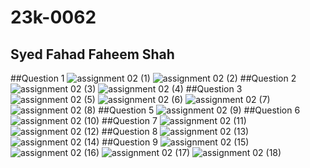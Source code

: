 # 23k-0062
## Syed Fahad Faheem Shah

##Question 1
![assignment 02 (1)](https://github.com/syedfahadshah-f7/Assignments/assets/142867460/fd149435-3bae-4202-a0c0-12136c0a0f53)
![assignment 02 (2)](https://github.com/syedfahadshah-f7/Assignments/assets/142867460/f37a0fd3-ba97-487f-a2a7-e650fc652b3c)
##Question 2
![assignment 02 (3)](https://github.com/syedfahadshah-f7/Assignments/assets/142867460/6d890ba3-a752-4571-b570-d86a45c1a262)
![assignment 02 (4)](https://github.com/syedfahadshah-f7/Assignments/assets/142867460/f8a84a62-ab7e-42ff-86bd-1ba4afa16005)
##Question 3
![assignment 02 (5)](https://github.com/syedfahadshah-f7/Assignments/assets/142867460/b80c0338-af77-4b78-96c3-304700367416)
![assignment 02 (6)](https://github.com/syedfahadshah-f7/Assignments/assets/142867460/89f296df-b49a-4932-90e7-624ef176b82d)
![assignment 02 (7)](https://github.com/syedfahadshah-f7/Assignments/assets/142867460/5b0397f3-2928-4afa-a55a-56cdb9b212f1)
![assignment 02 (8)](https://github.com/syedfahadshah-f7/Assignments/assets/142867460/65a562ea-210e-4394-972c-6a51400ffc1b)
##Question 5
![assignment 02 (9)](https://github.com/syedfahadshah-f7/Assignments/assets/142867460/67703d67-22af-4caa-b2a4-424c5f4ee9ce)
##Question 6
![assignment 02 (10)](https://github.com/syedfahadshah-f7/Assignments/assets/142867460/7ea841a5-0a26-4112-9265-4192b1fbfb06)
##Question 7
![assignment 02 (11)](https://github.com/syedfahadshah-f7/Assignments/assets/142867460/ae96d68e-5fde-4182-a5a3-6fc496cf6dc1)
![assignment 02 (12)](https://github.com/syedfahadshah-f7/Assignments/assets/142867460/e815860b-6275-474f-a65d-aa1f60860754)
##Question 8
![assignment 02 (13)](https://github.com/syedfahadshah-f7/Assignments/assets/142867460/92e115ef-1734-43b8-b98e-efb2f99dd7ee)
![assignment 02 (14)](https://github.com/syedfahadshah-f7/Assignments/assets/142867460/6e842022-5c70-42b8-bb5d-2d592044c295)
##Question 9
![assignment 02 (15)](https://github.com/syedfahadshah-f7/Assignments/assets/142867460/f3a6d7a9-88c5-41bc-9b51-63d8b8ab3bb5)
![assignment 02 (16)](https://github.com/syedfahadshah-f7/Assignments/assets/142867460/86953b35-c90d-47d4-bbbc-b9a8849f8952)
![assignment 02 (17)](https://github.com/syedfahadshah-f7/Assignments/assets/142867460/34199319-337c-4e57-ae63-7f937435beb0)
![assignment 02 (18)](https://github.com/syedfahadshah-f7/Assignments/assets/142867460/bd23aaec-93c3-438f-b348-3c0bd5d51423)
